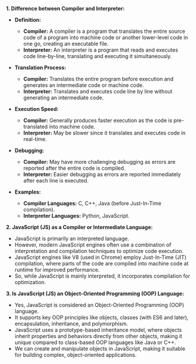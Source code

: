 **1. Difference between Compiler and Interpreter:**

- **Definition:**
  - **Compiler:** A compiler is a program that translates the entire source code of a program into machine code or another lower-level code in one go, creating an executable file.
  - **Interpreter:** An interpreter is a program that reads and executes code line-by-line, translating and executing it simultaneously.

- **Translation Process:**
  - **Compiler:** Translates the entire program before execution and generates an intermediate code or machine code.
  - **Interpreter:** Translates and executes code line by line without generating an intermediate code.

- **Execution Speed:**
  - **Compiler:** Generally produces faster execution as the code is pre-translated into machine code.
  - **Interpreter:** May be slower since it translates and executes code in real-time.

- **Debugging:**
  - **Compiler:** May have more challenging debugging as errors are reported after the entire code is compiled.
  - **Interpreter:** Easier debugging as errors are reported immediately after each line is executed.

- **Examples:**
  - **Compiler Languages:** C, C++, Java (before Just-In-Time compilation).
  - **Interpreter Languages:** Python, JavaScript.

**2. JavaScript (JS) as a Compiler or Intermediate Language:**

- JavaScript is primarily an interpreted language.
- However, modern JavaScript engines often use a combination of interpretation and compilation techniques to optimize code execution.
- JavaScript engines like V8 (used in Chrome) employ Just-In-Time (JIT) compilation, where parts of the code are compiled into machine code at runtime for improved performance.
- So, while JavaScript is mainly interpreted, it incorporates compilation for optimization.

**3. Is JavaScript (JS) an Object-Oriented Programming (OOP) Language:**

- Yes, JavaScript is considered an Object-Oriented Programming (OOP) language.
- It supports key OOP principles like objects, classes (with ES6 and later), encapsulation, inheritance, and polymorphism.
- JavaScript uses a prototype-based inheritance model, where objects inherit properties and behaviors directly from other objects, making it unique compared to class-based OOP languages like Java or C++.
- We can create and manipulate objects in JavaScript, making it suitable for building complex, object-oriented applications.
